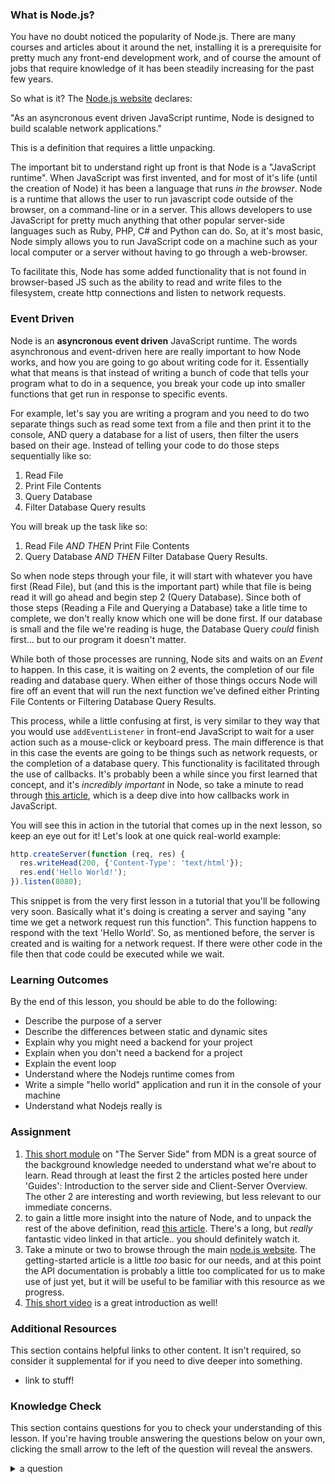 ### What is Node.js?

You have no doubt noticed the popularity of Node.js.  There are many courses and articles about it around the net, installing it is a prerequisite for pretty much any front-end development work, and of course the amount of jobs that require knowledge of it has been steadily increasing for the past few years.

So what is it?  The [Node.js website](https://nodejs.org/en/about/) declares:

"As an asyncronous event driven JavaScript runtime, Node is designed to build scalable network applications."

This is a definition that requires a little unpacking.

The important bit to understand right up front is that Node is a "JavaScript runtime".  When JavaScript was first invented, and for most of it's life (until the creation of Node) it has been a language that runs *in the browser*.  Node is a runtime that allows the user to run javascript code outside of the browser, on a command-line or in a server.  This allows developers to use JavaScript for pretty much anything that other popular server-side languages such as Ruby, PHP, C# and Python can do. So, at it's most basic, Node simply allows you to run JavaScript code on a machine such as your local computer or a server without having to go through a web-browser.

To facilitate this, Node has some added functionality that is not found in browser-based JS such as the ability to read and write files to the filesystem, create http connections and listen to network requests.

### Event Driven
Node is an **asyncronous event driven** JavaScript runtime. The words asynchronous and event-driven here are really important to how Node works, and how you are going to go about writing code for it. Essentially what that means is that instead of writing a bunch of code that tells your program what to do in a sequence, you break your code up into smaller functions that get run in response to specific events.

For example, let's say you are writing a program and you need to do two separate things such as read some text from a file and then print it to the console, AND query a database for a list of users, then filter the users based on their age. Instead of telling your code to do those steps sequentially like so:

1. Read File
2. Print File Contents
3. Query Database
4. Filter Database Query results

You will break up the task like so:

1. Read File _AND THEN_ Print File Contents
2. Query Database _AND THEN_ Filter Database Query Results.

So when node steps through your file, it will start with whatever you have first (Read File), but (and this is the important part) while that file is being read it will go ahead and begin step 2 (Query Database). Since both of those steps (Reading a File and Querying a Database) take a litle time to complete, we don't really know which one will be done first. If our database is small and the file we're reading is huge, the Database Query _could_ finish first... but to our program it doesn't matter.

While both of those processes are running, Node sits and waits on an _Event_ to happen.  In this case, it is waiting on 2 events, the completion of our file reading and database query. When either of those things occurs Node will fire off an event that will run the next function we've defined either Printing File Contents or Filtering Database Query Results.

This process, while a little confusing at first, is very similar to they way that you would use `addEventListener` in front-end JavaScript to wait for a user action such as a mouse-click or keyboard press.  The main difference is that in this case the events are going to be things such as network requests, or the completion of a database query. This functionality is facilitated through the use of callbacks. It's probably been a while since you first learned that concept, and it's _incredibly important_ in Node, so take a minute to read through [this article](https://briggs.dev/blog/understanding-callbacks), which is a deep dive into how callbacks work in JavaScript.

You will see this in action in the tutorial that comes up in the next lesson, so keep an eye out for it! Let's look at one quick real-world example:

~~~javascript
http.createServer(function (req, res) {
  res.writeHead(200, {'Content-Type': 'text/html'});
  res.end('Hello World!');
}).listen(8080);
~~~

This snippet is from the very first lesson in a tutorial that you'll be following very soon. Basically what it's doing is creating a server and saying "any time we get a network request run this function".  This function happens to respond with the text 'Hello World'. So, as mentioned before, the server is created and is waiting for a network request.  If there were other code in the file then that code could be executed while we wait.

### Learning Outcomes
By the end of this lesson, you should be able to do the following:

 - Describe the purpose of a server
 - Describe the differences between static and dynamic sites
 - Explain why you might need a backend for your project
 - Explain when you don't need a backend for a project
 - Explain the event loop
 - Understand where the Nodejs runtime comes from
 - Write a simple "hello world" application and run it in the console of your machine
 - Understand what Nodejs really is

### Assignment

<div class="lesson-content__panel" markdown="1">

1. [This short module](https://developer.mozilla.org/en-US/docs/Learn/Server-side/First_steps) on "The Server Side" from MDN is a great source of the background knowledge needed to understand what we're about to learn. Read through at least the first 2 the articles posted here under 'Guides': Introduction to the server side and Client-Server Overview. The other 2 are interesting and worth reviewing, but less relevant to our immediate concerns.
2. to gain a little more insight into the nature of Node, and to unpack the rest of the above definition, read [this article](https://medium.freecodecamp.org/what-exactly-is-node-js-ae36e97449f5). There's a long, but *really* fantastic video linked in that article.. you should definitely watch it.
3. Take a minute or two to browse through the main [node.js website](https://nodejs.org/en/).  The getting-started article is a little *too* basic for our needs, and at this point the API documentation is probably a little too complicated for us to make use of just yet, but it will be useful to be familiar with this resource as we progress.
4. [This short video](https://www.youtube.com/watch?v=uVwtVBpw7RQ) is a great introduction as well!

</div>

### Additional Resources
This section contains helpful links to other content. It isn't required, so consider it supplemental for if you need to dive deeper into something.
- link to stuff!

### Knowledge Check
This section contains questions for you to check your understanding of this lesson. If you're having trouble answering the questions below on your own, clicking the small arrow to the left of the question will reveal the answers.

<details>
<summary>a question</summary>
<ul><ul>
  <li>the answer to that question</li>
</ul></ul>
</details>
